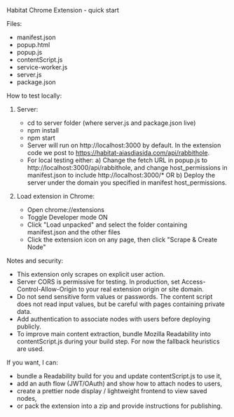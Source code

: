 Habitat Chrome Extension - quick start

Files:
- manifest.json
- popup.html
- popup.js
- contentScript.js
- service-worker.js
- server.js
- package.json

How to test locally:
1. Server:
   - cd to server folder (where server.js and package.json live)
   - npm install
   - npm start
   - Server will run on http://localhost:3000 by default. In the extension code we post to https://habitat-aiasdiasida.com/api/rabbithole.
   - For local testing either:
     a) Change the fetch URL in popup.js to http://localhost:3000/api/rabbithole, and change host_permissions in manifest.json to include http://localhost:3000/* OR
     b) Deploy the server under the domain you specified in manifest host_permissions.

2. Load extension in Chrome:
   - Open chrome://extensions
   - Toggle Developer mode ON
   - Click "Load unpacked" and select the folder containing manifest.json and the other files
   - Click the extension icon on any page, then click "Scrape & Create Node"

Notes and security:
- This extension only scrapes on explicit user action.
- Server CORS is permissive for testing. In production, set Access-Control-Allow-Origin to your real extension origin or site domain.
- Do not send sensitive form values or passwords. The content script does not read input values, but be careful with pages containing private data.
- Add authentication to associate nodes with users before deploying publicly.
- To improve main content extraction, bundle Mozilla Readability into contentScript.js during your build step. For now the fallback heuristics are used.

If you want, I can:
- bundle a Readability build for you and update contentScript.js to use it,
- add an auth flow (JWT/OAuth) and show how to attach nodes to users,
- create a prettier node display / lightweight frontend to view saved nodes,
- or pack the extension into a zip and provide instructions for publishing.
